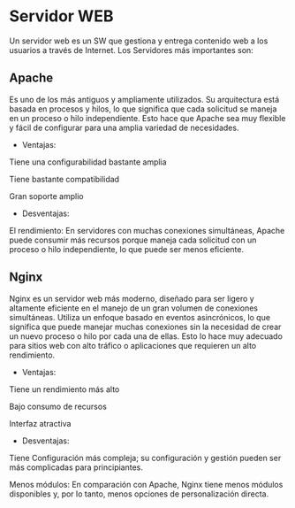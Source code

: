 # Servidor WEB

Un servidor web es un SW que gestiona y entrega contenido web a los usuarios a través de Internet. Los Servidores más importantes son:

## Apache

Es uno de los más antiguos y ampliamente utilizados. Su arquitectura está basada en procesos y hilos, lo que significa que cada solicitud se maneja en un proceso o hilo independiente. Esto hace que Apache sea muy flexible y fácil de configurar para una amplia variedad de necesidades.

- Ventajas:

Tiene una configurabilidad bastante amplia

Tiene bastante compatibilidad

Gran soporte amplio

- Desventajas:

El rendimiento: En servidores con muchas conexiones simultáneas, Apache puede consumir más recursos porque maneja cada solicitud con un proceso o hilo independiente, lo que puede ser menos eficiente.

## Nginx

Nginx es un servidor web más moderno, diseñado para ser ligero y altamente eficiente en el manejo de un gran volumen de conexiones simultáneas. Utiliza un enfoque basado en eventos asincrónicos, lo que significa que puede manejar muchas conexiones sin la necesidad de crear un nuevo proceso o hilo por cada una de ellas. Esto lo hace muy adecuado para sitios web con alto tráfico o aplicaciones que requieren un alto rendimiento.

- Ventajas:

Tiene un rendimiento más alto

Bajo consumo de recursos

Interfaz atractiva

- Desventajas:
  
Tiene Configuración más compleja; su configuración y gestión pueden ser más complicadas para principiantes.

Menos módulos: En comparación con Apache, Nginx tiene menos módulos disponibles y, por lo tanto, menos opciones de personalización directa.
